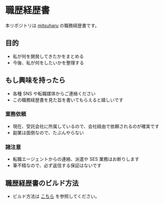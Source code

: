 職歴経歴書
==

本リポジトリは [mitsuharu](https://github.com/mitsuharu) の職務経歴書です。

## 目的

- 私が何を開発してきたかをまとめる
- 今後、私が何をしたいかを整理する


## もし興味を持ったら

- 各種 SNS や転職媒体からご連絡ください
- この職務経歴書を見た旨を書いてもらえると嬉しいです

### 業務依頼

- 現在、受託会社に所属しているので、会社経由で依頼されるのが確実です
- 副業は面倒なので、たぶんやらない

### 諸注意

- 転職エージェントからの連絡、派遣や SES 業務はお断りします
- 筆不精なので、必ず返信する保証はないです


## 職歴経歴書のビルド方法

- ビルド方法は [こちら](./README_build.md) を参照してください。
